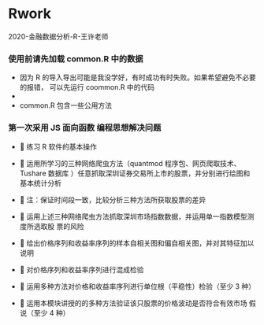 # Rwork

2020-金融数据分析-R-王许老师

### 使用前请先加载 common.R 中的数据

- 因为 R 的导入导出可能是我没学好，有时成功有时失败。如果希望避免不必要的报错，
  可以先运行 coommon.R 中的代码
-
- common.R 包含一些公用方法

### 第一次采用 JS 面向函数 编程思想解决问题

-  练习 R 软件的基本操作
-  运用所学习的三种网络爬虫方法（quantmod 程序包、网页爬取技术、Tushare 数据库
  ）任意抓取深圳证券交易所上市的股票，并分别进行绘图和基本统计分析
-  注：保证时间段一致，比较分析三种方法所获取股票的差异
-  运用上述三种网络爬虫方法抓取深圳市场指数数据，并运用单一指数模型测度所选取股
  票的风险

-  给出价格序列和收益率序列的样本自相关图和偏自相关图，并对其特征加以说明
-  对价格序列和收益率序列进行混成检验
-  运用多种方法对价格和收益率序列进行单位根（平稳性）检验（至少 3 种）
-  运用本模块讲授的的多种方法验证该只股票的价格波动是否符合有效市场 假说（至少
  4 种）
